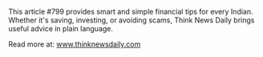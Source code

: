 This article #799 provides smart and simple financial tips for every Indian. Whether it's saving, investing, or avoiding scams, Think News Daily brings useful advice in plain language.

Read more at: www.thinknewsdaily.com